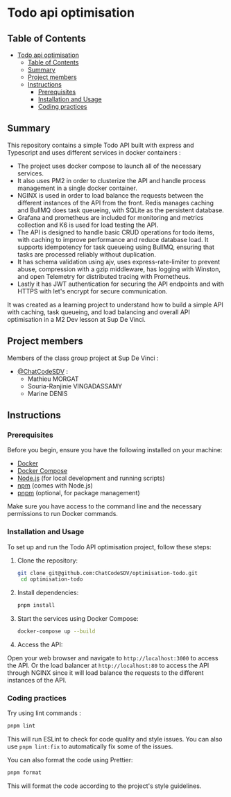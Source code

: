# Todo api optimisation

## Table of Contents

- [Todo api optimisation](#todo-api-optimisation)
  - [Table of Contents](#table-of-contents)
  - [Summary](#summary)
  - [Project members](#project-members)
  - [Instructions](#instructions)
    - [Prerequisites](#prerequisites)
    - [Installation and Usage](#installation-and-usage)
    - [Coding practices](#coding-practices)

## Summary

This repository contains a simple Todo API built with express and Typescript and uses different services in docker containers  :

- The project uses docker compose to launch all of the necessary services.
- It also uses PM2 in order to clusterize the API and handle process management in a single docker container.
- NGINX is used in order to load balance the requests between the different instances of the API from the front.
Redis manages caching and BullMQ does task queueing, with SQLite as the persistent database.
- Grafana and prometheus are included for monitoring and metrics collection and K6 is used for load testing the API.
- The API is designed to handle basic CRUD operations for todo items, with caching to improve performance and reduce database load. It supports idempotency for task queueing using BullMQ, ensuring that tasks are processed reliably without duplication.
- It has schema validation using ajv, uses express-rate-limiter to prevent abuse, compression with a gzip middleware, has logging with Winston, and open Telemetry for distributed tracing with Prometheus.
- Lastly it has JWT authentication for securing the API endpoints and with HTTPS with let's encrypt for secure communication.

It was created as a learning project to understand how to build a simple API with caching, task queueing, and load balancing and overall API optimisation in a M2 Dev lesson at Sup De Vinci.

## Project members

Members of the class group project at Sup De Vinci :

- [@ChatCodeSDV](https://github.com/ChatCodeSDV) :
  - Mathieu MORGAT
  - Souria-Ranjinie VINGADASSAMY
  - Marine DENIS

## Instructions

### Prerequisites

Before you begin, ensure you have the following installed on your machine:

- [Docker](https://www.docker.com/get-started)
- [Docker Compose](https://docs.docker.com/compose/install/)
- [Node.js](https://nodejs.org/) (for local development and running scripts)
- [npm](https://www.npmjs.com/) (comes with Node.js)
- [pnpm](https://pnpm.io/) (optional, for package management)

Make sure you have access to the command line and the necessary permissions to run Docker commands.

### Installation and Usage

To set up and run the Todo API optimisation project, follow these steps:

1. Clone the repository:

   ```bash
   git clone git@github.com:ChatCodeSDV/optimisation-todo.git
    cd optimisation-todo
    ```

2. Install dependencies:

   ```bash
   pnpm install
   ```

3. Start the services using Docker Compose:

   ```bash
   docker-compose up --build
   ```

4. Access the API:

Open your web browser and navigate to `http://localhost:3000` to access the API. Or the load balancer at `http://localhost:80` to access the API through NGINX since it will load balance the requests to the different instances of the API.

### Coding practices

Try using lint commands :

```bash
pnpm lint
```

This will run ESLint to check for code quality and style issues. You can also use `pnpm lint:fix` to automatically fix some of the issues.

You can also format the code using Prettier:

```bash
pnpm format
```

This will format the code according to the project's style guidelines.
